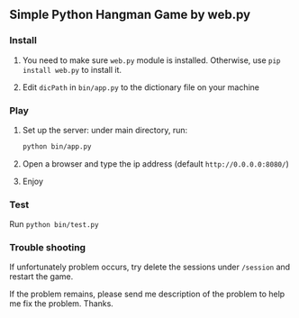 ## Simple Python Hangman Game by web.py

### Install

1. You need to make sure `web.py` module is installed. Otherwise, use
`
pip install web.py
`
to install it.

2. Edit `dicPath` in `bin/app.py` to the dictionary file on your machine

### Play

1. Set up the server: under main directory, run:
    ```sh
    python bin/app.py
    ```
2. Open a browser and type the ip address (default `http://0.0.0.0:8080/`)

3. Enjoy

### Test

Run `python bin/test.py`

### Trouble shooting

If unfortunately problem occurs, try delete the sessions under `/session` and restart the game.

If the problem remains, please send me description of the problem to help me fix the problem. Thanks.
